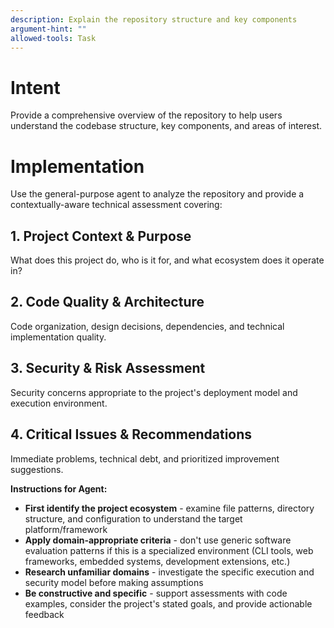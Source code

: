 ```yaml
---
description: Explain the repository structure and key components
argument-hint: ""
allowed-tools: Task
---
```


# Intent

Provide a comprehensive overview of the repository to help users understand the codebase structure, key components, and areas of interest.

# Implementation

Use the general-purpose agent to analyze the repository and provide a contextually-aware technical assessment covering:

## 1. Project Context & Purpose
What does this project do, who is it for, and what ecosystem does it operate in?

## 2. Code Quality & Architecture  
Code organization, design decisions, dependencies, and technical implementation quality.

## 3. Security & Risk Assessment
Security concerns appropriate to the project's deployment model and execution environment.

## 4. Critical Issues & Recommendations
Immediate problems, technical debt, and prioritized improvement suggestions.

**Instructions for Agent:**
- **First identify the project ecosystem** - examine file patterns, directory structure, and configuration to understand the target platform/framework
- **Apply domain-appropriate criteria** - don't use generic software evaluation patterns if this is a specialized environment (CLI tools, web frameworks, embedded systems, development extensions, etc.)
- **Research unfamiliar domains** - investigate the specific execution and security model before making assumptions
- **Be constructive and specific** - support assessments with code examples, consider the project's stated goals, and provide actionable feedback